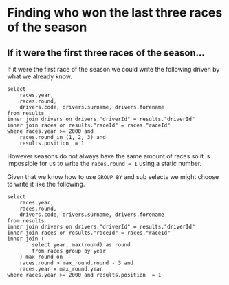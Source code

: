# Finding who won the last three races of the season

## If it were the first three races of the season...

If it were the first race of the season we could write the following driven by what we already know.

    select
        races.year,
        races.round,
        drivers.code, drivers.surname, drivers.forename
    from results
    inner join drivers on drivers."driverId" = results."driverId"
    inner join races on results."raceId" = races."raceId"
    where races.year >= 2000 and
        races.round in (1, 2, 3) and
        results.position  = 1

However seasons do not always have the same amount of races so it is impossible for us to write the `races.round = 1` using a static number.

Given that we know how to use `GROUP BY` and sub selects we might choose to write it like the following.

    select
        races.year,
        races.round,
        drivers.code, drivers.surname, drivers.forename
    from results
    inner join drivers on drivers."driverId" = results."driverId"
    inner join races on results."raceId" = races."raceId"
    inner join (
            select year, max(round) as round
            from races group by year
        ) max_round on
        races.round > max_round.round - 3 and
        races.year = max_round.year
    where races.year >= 2000 and results.position  = 1


